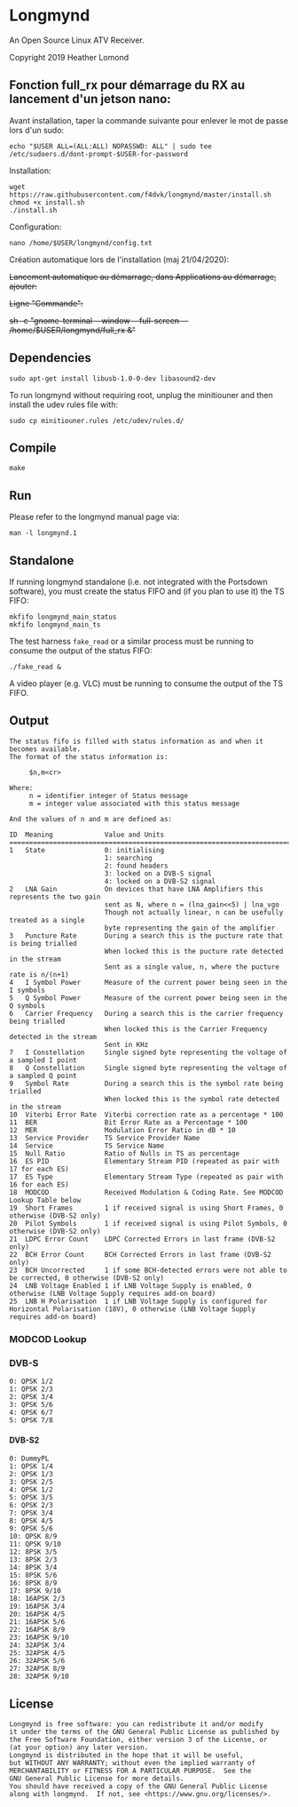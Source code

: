 # Longmynd

An Open Source Linux ATV Receiver.

Copyright 2019 Heather Lomond

## Fonction full_rx pour démarrage du RX au lancement d'un jetson nano:

Avant installation, taper la commande suivante pour enlever le mot de passe lors d'un sudo:

```
echo "$USER ALL=(ALL:ALL) NOPASSWD: ALL" | sudo tee /etc/sudoers.d/dont-prompt-$USER-for-password
```

Installation:

```
wget https://raw.githubusercontent.com/f4dvk/longmynd/master/install.sh
chmod +x install.sh
./install.sh
```

Configuration:

```
nano /home/$USER/longmynd/config.txt
```

Création automatique lors de l'installation (maj 21/04/2020):

~~Lancement automatique au démarrage, dans Applications au démarrage, ajouter:~~

~~Ligne "Commande":~~

~~sh -c "gnome-terminal --window --full-screen -- /home/$USER/longmynd/full_rx &"~~

## Dependencies

    sudo apt-get install libusb-1.0-0-dev libasound2-dev

To run longmynd without requiring root, unplug the minitiouner and then install the udev rules file with:

    sudo cp minitiouner.rules /etc/udev/rules.d/

## Compile

    make

## Run

Please refer to the longmynd manual page via:

```
man -l longmynd.1
```

## Standalone

If running longmynd standalone (i.e. not integrated with the Portsdown software), you must create the status FIFO and (if you plan to use it) the TS FIFO:

```
mkfifo longmynd_main_status
mkfifo longmynd_main_ts
```

The test harness `fake_read` or a similar process must be running to consume the output of the status FIFO:

```
./fake_read &
```

A video player (e.g. VLC) must be running to consume the output of the TS FIFO.

## Output

    The status fifo is filled with status information as and when it becomes available.
    The format of the status information is:

         $n,m<cr>

    Where:
         n = identifier integer of Status message
         m = integer value associated with this status message

    And the values of n and m are defined as:

    ID  Meaning             Value and Units
    ==============================================================================================
    1   State               0: initialising
                            1: searching
                            2: found headers
                            3: locked on a DVB-S signal
                            4: locked on a DVB-S2 signal
    2   LNA Gain            On devices that have LNA Amplifiers this represents the two gain
                            sent as N, where n = (lna_gain<<5) | lna_vgo
                            Though not actually linear, n can be usefully treated as a single
                            byte representing the gain of the amplifier
    3   Puncture Rate       During a search this is the pucture rate that is being trialled
                            When locked this is the pucture rate detected in the stream
                            Sent as a single value, n, where the pucture rate is n/(n+1)
    4   I Symbol Power      Measure of the current power being seen in the I symbols
    5   Q Symbol Power      Measure of the current power being seen in the Q symbols
    6   Carrier Frequency   During a search this is the carrier frequency being trialled
                            When locked this is the Carrier Frequency detected in the stream
                            Sent in KHz
    7   I Constellation     Single signed byte representing the voltage of a sampled I point
    8   Q Constellation     Single signed byte representing the voltage of a sampled Q point
    9   Symbol Rate         During a search this is the symbol rate being trialled
                            When locked this is the symbol rate detected in the stream
    10  Viterbi Error Rate  Viterbi correction rate as a percentage * 100
    11  BER                 Bit Error Rate as a Percentage * 100
    12  MER                 Modulation Error Ratio in dB * 10
    13  Service Provider    TS Service Provider Name
    14  Service             TS Service Name
    15  Null Ratio          Ratio of Nulls in TS as percentage
    16  ES PID              Elementary Stream PID (repeated as pair with 17 for each ES)
    17  ES Type             Elementary Stream Type (repeated as pair with 16 for each ES)
    18  MODCOD              Received Modulation & Coding Rate. See MODCOD Lookup Table below
    19  Short Frames        1 if received signal is using Short Frames, 0 otherwise (DVB-S2 only)
    20  Pilot Symbols       1 if received signal is using Pilot Symbols, 0 otherwise (DVB-S2 only)
    21  LDPC Error Count    LDPC Corrected Errors in last frame (DVB-S2 only)
    22  BCH Error Count     BCH Corrected Errors in last frame (DVB-S2 only)
    23  BCH Uncorrected     1 if some BCH-detected errors were not able to be corrected, 0 otherwise (DVB-S2 only)
    24  LNB Voltage Enabled 1 if LNB Voltage Supply is enabled, 0 otherwise (LNB Voltage Supply requires add-on board)
    25  LNB H Polarisation  1 if LNB Voltage Supply is configured for Horizontal Polarisation (18V), 0 otherwise (LNB Voltage Supply requires add-on board)


### MODCOD Lookup

### DVB-S
```
0: QPSK 1/2
1: QPSK 2/3
2: QPSK 3/4
3: QPSK 5/6
4: QPSK 6/7
5: QPSK 7/8
```

#### DVB-S2
```
0: DummyPL
1: QPSK 1/4
2: QPSK 1/3
3: QPSK 2/5
4: QPSK 1/2
5: QPSK 3/5
6: QPSK 2/3
7: QPSK 3/4
8: QPSK 4/5
9: QPSK 5/6
10: QPSK 8/9
11: QPSK 9/10
12: 8PSK 3/5
13: 8PSK 2/3
14: 8PSK 3/4
15: 8PSK 5/6
16: 8PSK 8/9
17: 8PSK 9/10
18: 16APSK 2/3
19: 16APSK 3/4
20: 16APSK 4/5
21: 16APSK 5/6
22: 16APSK 8/9
23: 16APSK 9/10
24: 32APSK 3/4
25: 32APSK 4/5
26: 32APSK 5/6
27: 32APSK 8/9
28: 32APSK 9/10
```

## License

    Longmynd is free software: you can redistribute it and/or modify
    it under the terms of the GNU General Public License as published by
    the Free Software Foundation, either version 3 of the License, or
    (at your option) any later version.
    Longmynd is distributed in the hope that it will be useful,
    but WITHOUT ANY WARRANTY; without even the implied warranty of
    MERCHANTABILITY or FITNESS FOR A PARTICULAR PURPOSE.  See the
    GNU General Public License for more details.
    You should have received a copy of the GNU General Public License
    along with longmynd.  If not, see <https://www.gnu.org/licenses/>.
